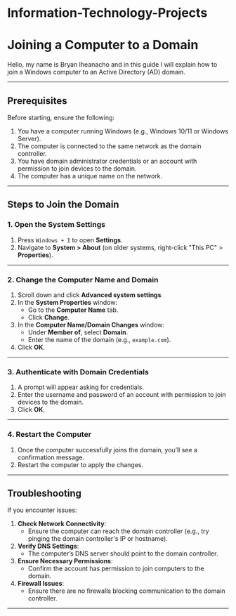 # Information-Technology-Projects
# Joining a Computer to a Domain

Hello, my name is Bryan Iheanacho and in this guide I will explain how to join a Windows computer to an Active Directory (AD) domain. 

---

## Prerequisites

Before starting, ensure the following:
1. You have a computer running Windows (e.g., Windows 10/11 or Windows Server).
2. The computer is connected to the same network as the domain controller.
3. You have domain administrator credentials or an account with permission to join devices to the domain.
4. The computer has a unique name on the network.

---

## Steps to Join the Domain

### 1. Open the System Settings
1. Press `Windows + I` to open **Settings**.
2. Navigate to **System > About** (on older systems, right-click "This PC" > **Properties**).

---

### 2. Change the Computer Name and Domain
1. Scroll down and click **Advanced system settings** 
2. In the **System Properties** window:
   - Go to the **Computer Name** tab.
   - Click **Change**.
3. In the **Computer Name/Domain Changes** window:
   - Under **Member of**, select **Domain**.
   - Enter the name of the domain (e.g., `example.com`).
4. Click **OK**.

---

### 3. Authenticate with Domain Credentials
1. A prompt will appear asking for credentials.
2. Enter the username and password of an account with permission to join devices to the domain.
3. Click **OK**.

---

### 4. Restart the Computer
1. Once the computer successfully joins the domain, you’ll see a confirmation message.
2. Restart the computer to apply the changes.

---

## Troubleshooting

If you encounter issues:
1. **Check Network Connectivity**:
   - Ensure the computer can reach the domain controller (e.g., try pinging the domain controller's IP or hostname).
2. **Verify DNS Settings**:
   - The computer’s DNS server should point to the domain controller.
3. **Ensure Necessary Permissions**:
   - Confirm the account has permission to join computers to the domain.
4. **Firewall Issues**:
   - Ensure there are no firewalls blocking communication to the domain controller.

---
